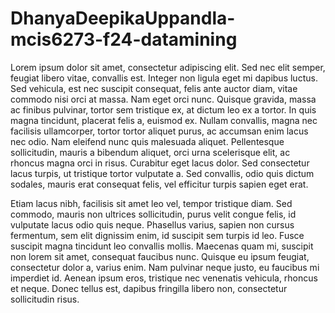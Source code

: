 # DhanyaDeepikaUppandla-mcis6273-f24-datamining

Lorem ipsum dolor sit amet, consectetur adipiscing elit. Sed nec elit semper, feugiat libero vitae, convallis est. Integer non ligula eget mi dapibus luctus. Sed vehicula, est nec suscipit consequat, felis ante auctor diam, vitae commodo nisi orci at massa. Nam eget orci nunc. Quisque gravida, massa ac finibus pulvinar, tortor sem tristique ex, at dictum leo ex a tortor. In quis magna tincidunt, placerat felis a, euismod ex. Nullam convallis, magna nec facilisis ullamcorper, tortor tortor aliquet purus, ac accumsan enim lacus nec odio. Nam eleifend nunc quis malesuada aliquet. Pellentesque sollicitudin, mauris a bibendum aliquet, orci urna scelerisque elit, ac rhoncus magna orci in risus. Curabitur eget lacus dolor. Sed consectetur lacus turpis, ut tristique tortor vulputate a. Sed convallis, odio quis dictum sodales, mauris erat consequat felis, vel efficitur turpis sapien eget erat.

Etiam lacus nibh, facilisis sit amet leo vel, tempor tristique diam. Sed commodo, mauris non ultrices sollicitudin, purus velit congue felis, id vulputate lacus odio quis neque. Phasellus varius, sapien non cursus fermentum, sem elit dignissim enim, id suscipit sem turpis id leo. Fusce suscipit magna tincidunt leo convallis mollis. Maecenas quam mi, suscipit non lorem sit amet, consequat faucibus nunc. Quisque eu ipsum feugiat, consectetur dolor a, varius enim. Nam pulvinar neque justo, eu faucibus mi imperdiet id. Aenean ipsum eros, tristique nec venenatis vehicula, rhoncus et neque. Donec tellus est, dapibus fringilla libero non, consectetur sollicitudin risus.
